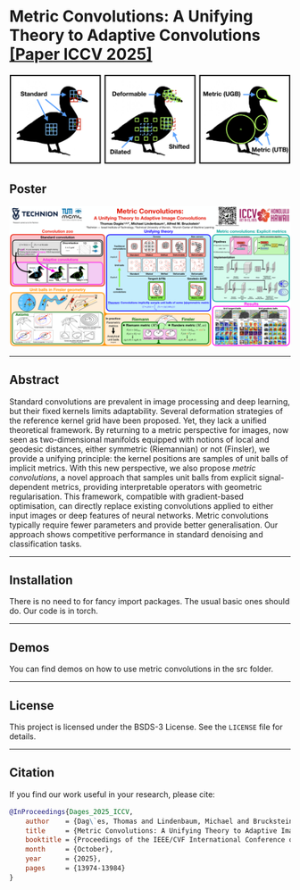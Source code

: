 # Metric Convolutions: A Unifying Theory to Adaptive Convolutions [\[Paper ICCV 2025\]](https://openaccess.thecvf.com/content/ICCV2025/html/Dages_Metric_Convolutions_A_Unifying_Theory_to_Adaptive_Image_Convolutions_ICCV_2025_paper.html)
![teaser_image](assets/duck_motivation_adaptive_kernels.png)


## Poster

![poster](assets/Metric_Convolutions_Poster_ICCV_2025.png)

---

## Abstract

Standard convolutions are prevalent in image processing and deep learning, but their fixed kernels limits adaptability. Several deformation strategies of the reference kernel grid have been proposed. Yet, they lack a unified theoretical framework. By returning to a metric perspective for images, now seen as two-dimensional manifolds equipped with notions of local and geodesic distances, either symmetric (Riemannian) or not (Finsler), we provide a unifying principle: the kernel positions are samples of unit balls of implicit metrics. With this new perspective, we also propose *metric convolutions*, a novel approach that samples unit balls from explicit signal-dependent metrics, providing interpretable operators with geometric regularisation. This framework, compatible with gradient-based optimisation, can directly replace existing convolutions applied to either input images or deep features of neural networks. Metric convolutions typically require fewer parameters and provide better generalisation. Our approach shows competitive performance in standard denoising and classification tasks. 

---

## Installation

There is no need to for fancy import packages. The usual basic ones should do. Our code is in torch.

---

## Demos

You can find demos on how to use metric convolutions in the src folder.

---

## License

This project is licensed under the BSDS-3 License. See the `LICENSE` file for details.

---

## Citation

If you find our work useful in your research, please cite:

```bibtex
@InProceedings{Dages_2025_ICCV,
    author    = {Dag\`es, Thomas and Lindenbaum, Michael and Bruckstein, Alfred M.},
    title     = {Metric Convolutions: A Unifying Theory to Adaptive Image Convolutions},
    booktitle = {Proceedings of the IEEE/CVF International Conference on Computer Vision (ICCV)},
    month     = {October},
    year      = {2025},
    pages     = {13974-13984}
}
```
